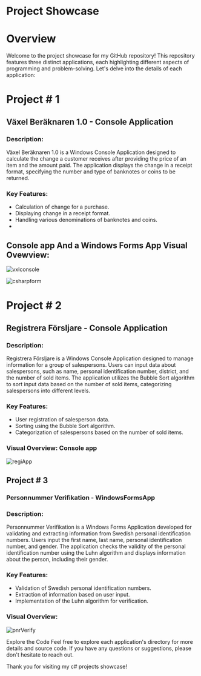 # Project Showcase
# Overview
Welcome to the project showcase for my GitHub repository! This repository features three distinct applications, each highlighting different aspects of programming and problem-solving. Let's delve into the details of each application:

# Project # 1
## Växel Beräknaren 1.0 - Console Application
### Description:
Växel Beräknaren 1.0 is a Windows Console Application designed to calculate the change a customer receives after providing the price of an item and the amount paid. The application displays the change in a receipt format, specifying the number and type of banknotes or coins to be returned.

### Key Features:
- Calculation of change for a purchase.
- Displaying change in a receipt format.
- Handling various denominations of banknotes and coins.
- 
## Console app And a Windows Forms App Visual Ovewview:
![vxlconsole](https://github.com/hihassan1998/Csharp-Projects/assets/150392365/4622fd79-8436-4850-b10c-01ca2bfdfcef)

![csharpform](https://github.com/hihassan1998/Csharp-Projects/assets/150392365/088692f2-cc6f-42a9-9e6c-25446aa4c343)

# Project # 2
## Registrera Försljare - Console Application
### Description:
Registrera Försljare is a Windows Console Application designed to manage information for a group of salespersons. Users can input data about salespersons, such as name, personal identification number, district, and the number of sold items. The application utilizes the Bubble Sort algorithm to sort input data based on the number of sold items, categorizing salespersons into different levels.

### Key Features:
- User registration of salesperson data.
- Sorting using the Bubble Sort algorithm.
- Categorization of salespersons based on the number of sold items.
### Visual Overview: Console app 
![regiApp](https://github.com/hihassan1998/Csharp-Projects/assets/150392365/d653a614-bbc0-42db-b45b-42794afef7ab)

## Project # 3
### Personnummer Verifikation - WindowsFormsApp
### Description:
Personnummer Verifikation is a Windows Forms Application developed for validating and extracting information from Swedish personal identification numbers. Users input the first name, last name, personal identification number, and gender. The application checks the validity of the personal identification number using the Luhn algorithm and displays information about the person, including their gender.

### Key Features:
- Validation of Swedish personal identification numbers.
- Extraction of information based on user input.
- Implementation of the Luhn algorithm for verification.

### Visual Overview:
![pnrVerify](https://github.com/hihassan1998/Csharp-Projects/assets/150392365/c315cafb-48a5-4cd7-9a90-2618ecc17fe4)

Explore the Code
Feel free to explore each application's directory for more details and source code. If you have any questions or suggestions, please don't hesitate to reach out.

Thank you for visiting my c# projects showcase!
